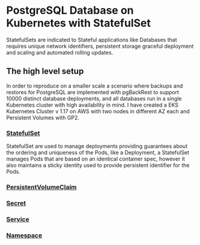 # PostgreSQL Database on Kubernetes with StatefulSet

StatefulSets are indicated to Stateful applications like Databases that requires unique network identifiers, persistent storage graceful deployment and scaling and automated rolling updates.

## The high level setup 

In order to reproduce on a smaller scale a scenario where backups and restores for PostgreSQL are implemented with pgBackRest to support 10000 distinct database deployments, and all databases run in a single Kubernetes cluster with high availability in mind. I have created a EKS Kubernetes Cluster v 1.17 on AWS with two nodes in different AZ each and Persistent Volumes with GP2.

### [StatefulSet](../postgresql/manifests/master/StatefulSet.yaml)

StatefulSet are used to manage deployments providing guarantees about the ordering and uniqueness of the Pods, like a Deployment, a StatefulSet manages Pods that are based on an identical container spec, however it also maintains a sticky identity used to provide persistent identifier for the Pods.

### [PersistentVolumeClaim](../postgresql/manifests/master/PersistentVolumeClaim.yaml)

### [Secret](../postgresql/manifests/master/Secret.yaml)

### [Service](../postgresql/manifests/master/Service.yaml)

### [Namespace](../postgresql/manifests/master/Namespace.yaml)


